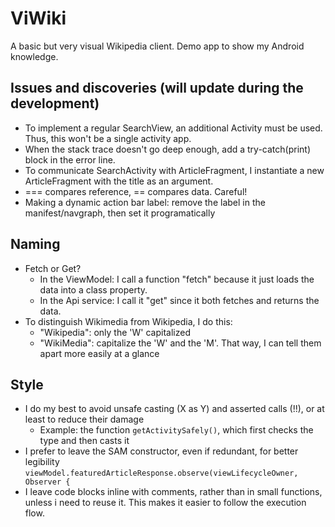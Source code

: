 # ViWiki
A basic but very visual Wikipedia client. Demo app to show my Android knowledge.

## Issues and discoveries (will update during the development)
- To implement a regular SearchView, an additional Activity must be used. Thus, this won't be a single activity app.
- When the stack trace doesn't go deep enough, add a try-catch(print) block in the error line.
- To communicate SearchActivity with ArticleFragment, I instantiate a new ArticleFragment with the title as an argument.
- === compares reference, == compares data. Careful!
- Making a dynamic action bar label: remove the label in the manifest/navgraph, then set it programatically

## Naming
- Fetch or Get?
  - In the ViewModel: I call a function "fetch<X>" because it just loads the data into a class property.
  - In the Api service: I call it "get<X>" since it both fetches and returns the data.
- To distinguish Wikimedia from Wikipedia, I do this:
  - "Wikipedia": only the 'W' capitalized
  - "WikiMedia": capitalize the 'W' and the 'M'.
  That way, I can tell them apart more easily at a glance

## Style
- I do my best to avoid unsafe casting (X as Y) and asserted calls (!!), or at least to reduce their damage
  - Example: the function `getActivitySafely()`, which first checks the type and then casts it
- I prefer to leave the SAM constructor, even if redundant, for better legibility
`viewModel.featuredArticleResponse.observe(viewLifecycleOwner, Observer {`
- I leave code blocks inline with comments, rather than in small functions, unless i need to reuse it. This makes it easier to follow the execution flow.
